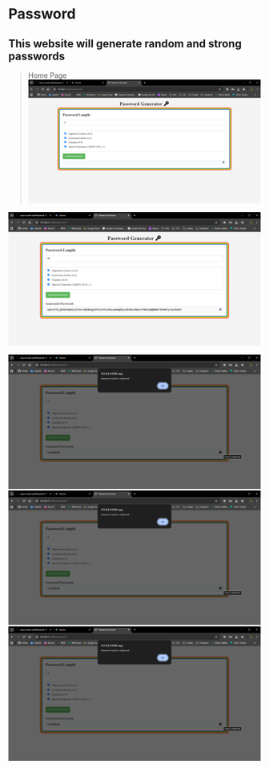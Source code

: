 # Password

## This website will generate random and strong passwords

> Home Page
> ![Home Page](/Assets/Home%20Page.png)

![](/Assets/Password%20Generated.png)

![](/Assets/Password%20Copied.png)
![](/Assets/Password%20Copied.png)
![](/Assets/Password%20Copied.png)
